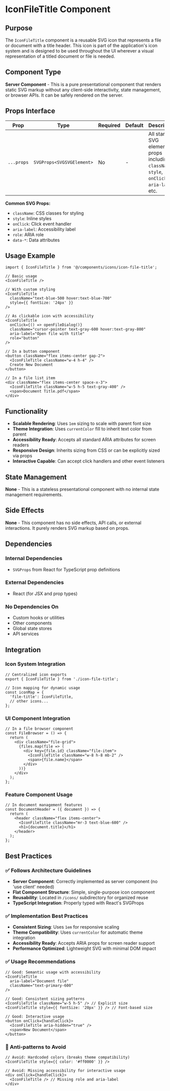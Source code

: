 # IconFileTitle Component

## Purpose

The `IconFileTitle` component is a reusable SVG icon that represents a file or document with a title header. This icon is part of the application's icon system and is designed to be used throughout the UI wherever a visual representation of a titled document or file is needed.

## Component Type

**Server Component** - This is a pure presentational component that renders static SVG markup without any client-side interactivity, state management, or browser APIs. It can be safely rendered on the server.

## Props Interface

| Prop | Type | Required | Default | Description |
|------|------|----------|---------|-------------|
| `...props` | `SVGProps<SVGSVGElement>` | No | - | All standard SVG element props including `className`, `style`, `onClick`, `aria-label`, etc. |

**Common SVG Props:**
- `className`: CSS classes for styling
- `style`: Inline styles
- `onClick`: Click event handler
- `aria-label`: Accessibility label
- `role`: ARIA role
- `data-*`: Data attributes

## Usage Example

```tsx
import { IconFileTitle } from '@/components/icons/icon-file-title';

// Basic usage
<IconFileTitle />

// With custom styling
<IconFileTitle 
  className="text-blue-500 hover:text-blue-700" 
  style={{ fontSize: '24px' }} 
/>

// As clickable icon with accessibility
<IconFileTitle 
  onClick={() => openFileDialog()}
  className="cursor-pointer text-gray-600 hover:text-gray-800"
  aria-label="Open file with title"
  role="button"
/>

// In a button component
<button className="flex items-center gap-2">
  <IconFileTitle className="w-4 h-4" />
  Create New Document
</button>

// In a file list item
<div className="flex items-center space-x-3">
  <IconFileTitle className="w-5 h-5 text-gray-400" />
  <span>Document Title.pdf</span>
</div>
```

## Functionality

- **Scalable Rendering**: Uses `1em` sizing to scale with parent font size
- **Theme Integration**: Uses `currentColor` fill to inherit text color from parent
- **Accessibility Ready**: Accepts all standard ARIA attributes for screen readers
- **Responsive Design**: Inherits sizing from CSS or can be explicitly sized via props
- **Interactive Capable**: Can accept click handlers and other event listeners

## State Management

**None** - This is a stateless presentational component with no internal state management requirements.

## Side Effects

**None** - This component has no side effects, API calls, or external interactions. It purely renders SVG markup based on props.

## Dependencies

### Internal Dependencies
- `SVGProps` from React for TypeScript prop definitions

### External Dependencies
- React (for JSX and prop types)

### No Dependencies On
- Custom hooks or utilities
- Other components
- Global state stores
- API services

## Integration

### Icon System Integration
```tsx
// Centralized icon exports
export { IconFileTitle } from './icon-file-title';

// Icon mapping for dynamic usage
const iconMap = {
  'file-title': IconFileTitle,
  // other icons...
};
```

### UI Component Integration
```tsx
// In a file browser component
const FileBrowser = () => {
  return (
    <div className="file-grid">
      {files.map(file => (
        <div key={file.id} className="file-item">
          <IconFileTitle className="w-8 h-8 mb-2" />
          <span>{file.name}</span>
        </div>
      ))}
    </div>
  );
};
```

### Feature Component Usage
```tsx
// In document management features
const DocumentHeader = ({ document }) => {
  return (
    <header className="flex items-center">
      <IconFileTitle className="mr-3 text-blue-600" />
      <h1>{document.title}</h1>
    </header>
  );
};
```

## Best Practices

### ✅ Follows Architecture Guidelines

- **Server Component**: Correctly implemented as server component (no 'use client' needed)
- **Flat Component Structure**: Simple, single-purpose icon component
- **Reusability**: Located in `/icons/` subdirectory for organized reuse
- **TypeScript Integration**: Properly typed with React's SVGProps

### ✅ Implementation Best Practices

- **Consistent Sizing**: Uses `1em` for responsive scaling
- **Theme Compatibility**: Uses `currentColor` for automatic theme integration
- **Accessibility Ready**: Accepts ARIA props for screen reader support
- **Performance Optimized**: Lightweight SVG with minimal DOM impact

### ✅ Usage Recommendations

```tsx
// Good: Semantic usage with accessibility
<IconFileTitle 
  aria-label="Document file" 
  className="text-primary-600" 
/>

// Good: Consistent sizing patterns
<IconFileTitle className="w-5 h-5" /> // Explicit size
<IconFileTitle style={{ fontSize: '20px' }} /> // Font-based size

// Good: Interactive usage
<button onClick={handleClick}>
  <IconFileTitle aria-hidden="true" />
  <span>New Document</span>
</button>
```

### 🚫 Anti-patterns to Avoid

```tsx
// Avoid: Hardcoded colors (breaks theme compatibility)
<IconFileTitle style={{ color: '#ff0000' }} />

// Avoid: Missing accessibility for interactive usage
<div onClick={handleClick}>
  <IconFileTitle /> // Missing role and aria-label
</div>
```